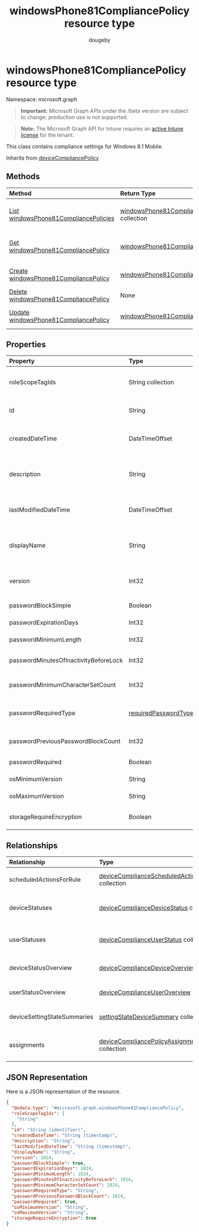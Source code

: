 ﻿---
title: "windowsPhone81CompliancePolicy resource type"
description: "This class contains compliance settings for Windows 8.1 Mobile."
author: "dougeby"
localization_priority: Normal
ms.prod: "intune"
doc_type: resourcePageType
---

# windowsPhone81CompliancePolicy resource type

Namespace: microsoft.graph

> **Important:** Microsoft Graph APIs under the /beta version are subject to change; production use is not supported.

> **Note:** The Microsoft Graph API for Intune requires an [active Intune license](https://go.microsoft.com/fwlink/?linkid=839381) for the tenant.

This class contains compliance settings for Windows 8.1 Mobile.

Inherits from [deviceCompliancePolicy](../resources/intune-shared-devicecompliancepolicy.md)

## Methods

| Method                                                                                                       | Return Type                                                                                                     | Description                                                                                                                                            |
| :----------------------------------------------------------------------------------------------------------- | :-------------------------------------------------------------------------------------------------------------- | :----------------------------------------------------------------------------------------------------------------------------------------------------- |
| [List windowsPhone81CompliancePolicies](../api/intune-deviceconfig-windowsphone81compliancepolicy-list.md)   | [windowsPhone81CompliancePolicy](../resources/intune-deviceconfig-windowsphone81compliancepolicy.md) collection | List properties and relationships of the [windowsPhone81CompliancePolicy](../resources/intune-deviceconfig-windowsphone81compliancepolicy.md) objects. |
| [Get windowsPhone81CompliancePolicy](../api/intune-deviceconfig-windowsphone81compliancepolicy-get.md)       | [windowsPhone81CompliancePolicy](../resources/intune-deviceconfig-windowsphone81compliancepolicy.md)            | Read properties and relationships of the [windowsPhone81CompliancePolicy](../resources/intune-deviceconfig-windowsphone81compliancepolicy.md) object.  |
| [Create windowsPhone81CompliancePolicy](../api/intune-deviceconfig-windowsphone81compliancepolicy-create.md) | [windowsPhone81CompliancePolicy](../resources/intune-deviceconfig-windowsphone81compliancepolicy.md)            | Create a new [windowsPhone81CompliancePolicy](../resources/intune-deviceconfig-windowsphone81compliancepolicy.md) object.                              |
| [Delete windowsPhone81CompliancePolicy](../api/intune-deviceconfig-windowsphone81compliancepolicy-delete.md) | None                                                                                                            | Deletes a [windowsPhone81CompliancePolicy](../resources/intune-deviceconfig-windowsphone81compliancepolicy.md).                                        |
| [Update windowsPhone81CompliancePolicy](../api/intune-deviceconfig-windowsphone81compliancepolicy-update.md) | [windowsPhone81CompliancePolicy](../resources/intune-deviceconfig-windowsphone81compliancepolicy.md)            | Update the properties of a [windowsPhone81CompliancePolicy](../resources/intune-deviceconfig-windowsphone81compliancepolicy.md) object.                |

## Properties

| Property                              | Type                                                                             | Description                                                                                                                                           |
| :------------------------------------ | :------------------------------------------------------------------------------- | :---------------------------------------------------------------------------------------------------------------------------------------------------- |
| roleScopeTagIds                       | String collection                                                                | List of Scope Tags for this Entity instance. Inherited from [deviceCompliancePolicy](../resources/intune-shared-devicecompliancepolicy.md)            |
| id                                    | String                                                                           | Key of the entity. Inherited from [deviceCompliancePolicy](../resources/intune-shared-devicecompliancepolicy.md)                                      |
| createdDateTime                       | DateTimeOffset                                                                   | DateTime the object was created. Inherited from [deviceCompliancePolicy](../resources/intune-shared-devicecompliancepolicy.md)                        |
| description                           | String                                                                           | Admin provided description of the Device Configuration. Inherited from [deviceCompliancePolicy](../resources/intune-shared-devicecompliancepolicy.md) |
| lastModifiedDateTime                  | DateTimeOffset                                                                   | DateTime the object was last modified. Inherited from [deviceCompliancePolicy](../resources/intune-shared-devicecompliancepolicy.md)                  |
| displayName                           | String                                                                           | Admin provided name of the device configuration. Inherited from [deviceCompliancePolicy](../resources/intune-shared-devicecompliancepolicy.md)        |
| version                               | Int32                                                                            | Version of the device configuration. Inherited from [deviceCompliancePolicy](../resources/intune-shared-devicecompliancepolicy.md)                    |
| passwordBlockSimple                   | Boolean                                                                          | Whether or not to block syncing the calendar.                                                                                                         |
| passwordExpirationDays                | Int32                                                                            | Number of days before the password expires.                                                                                                           |
| passwordMinimumLength                 | Int32                                                                            | Minimum length of passwords.                                                                                                                          |
| passwordMinutesOfInactivityBeforeLock | Int32                                                                            | Minutes of inactivity before a password is required.                                                                                                  |
| passwordMinimumCharacterSetCount      | Int32                                                                            | The number of character sets required in the password.                                                                                                |
| passwordRequiredType                  | [requiredPasswordType](../resources/intune-deviceconfig-requiredpasswordtype.md) | The required password type. Possible values are: `deviceDefault`, `alphanumeric`, `numeric`.                                                          |
| passwordPreviousPasswordBlockCount    | Int32                                                                            | Number of previous passwords to block. Valid values 0 to 24                                                                                           |
| passwordRequired                      | Boolean                                                                          | Whether or not to require a password.                                                                                                                 |
| osMinimumVersion                      | String                                                                           | Minimum Windows Phone version.                                                                                                                        |
| osMaximumVersion                      | String                                                                           | Maximum Windows Phone version.                                                                                                                        |
| storageRequireEncryption              | Boolean                                                                          | Require encryption on windows phone devices.                                                                                                          |

## Relationships

| Relationship                | Type                                                                                                                            | Description                                                                                                                                             |
| :-------------------------- | :------------------------------------------------------------------------------------------------------------------------------ | :------------------------------------------------------------------------------------------------------------------------------------------------------ |
| scheduledActionsForRule     | [deviceComplianceScheduledActionForRule](../resources/intune-deviceconfig-devicecompliancescheduledactionforrule.md) collection | The list of scheduled action for this rule Inherited from [deviceCompliancePolicy](../resources/intune-shared-devicecompliancepolicy.md)                |
| deviceStatuses              | [deviceComplianceDeviceStatus](../resources/intune-deviceconfig-devicecompliancedevicestatus.md) collection                     | List of DeviceComplianceDeviceStatus. Inherited from [deviceCompliancePolicy](../resources/intune-shared-devicecompliancepolicy.md)                     |
| userStatuses                | [deviceComplianceUserStatus](../resources/intune-deviceconfig-devicecomplianceuserstatus.md) collection                         | List of DeviceComplianceUserStatus. Inherited from [deviceCompliancePolicy](../resources/intune-shared-devicecompliancepolicy.md)                       |
| deviceStatusOverview        | [deviceComplianceDeviceOverview](../resources/intune-deviceconfig-devicecompliancedeviceoverview.md)                            | Device compliance devices status overview Inherited from [deviceCompliancePolicy](../resources/intune-shared-devicecompliancepolicy.md)                 |
| userStatusOverview          | [deviceComplianceUserOverview](../resources/intune-deviceconfig-devicecomplianceuseroverview.md)                                | Device compliance users status overview Inherited from [deviceCompliancePolicy](../resources/intune-shared-devicecompliancepolicy.md)                   |
| deviceSettingStateSummaries | [settingStateDeviceSummary](../resources/intune-deviceconfig-settingstatedevicesummary.md) collection                           | Compliance Setting State Device Summary Inherited from [deviceCompliancePolicy](../resources/intune-shared-devicecompliancepolicy.md)                   |
| assignments                 | [deviceCompliancePolicyAssignment](../resources/intune-deviceconfig-devicecompliancepolicyassignment.md) collection             | The collection of assignments for this compliance policy. Inherited from [deviceCompliancePolicy](../resources/intune-shared-devicecompliancepolicy.md) |

## JSON Representation

Here is a JSON representation of the resource.

<!-- {
  "blockType": "resource",
  "keyProperty": "id",
  "@odata.type": "microsoft.graph.windowsPhone81CompliancePolicy"
}
-->

```json
{
  "@odata.type": "#microsoft.graph.windowsPhone81CompliancePolicy",
  "roleScopeTagIds": [
    "String"
  ],
  "id": "String (identifier)",
  "createdDateTime": "String (timestamp)",
  "description": "String",
  "lastModifiedDateTime": "String (timestamp)",
  "displayName": "String",
  "version": 1024,
  "passwordBlockSimple": true,
  "passwordExpirationDays": 1024,
  "passwordMinimumLength": 1024,
  "passwordMinutesOfInactivityBeforeLock": 1024,
  "passwordMinimumCharacterSetCount": 1024,
  "passwordRequiredType": "String",
  "passwordPreviousPasswordBlockCount": 1024,
  "passwordRequired": true,
  "osMinimumVersion": "String",
  "osMaximumVersion": "String",
  "storageRequireEncryption": true
}
```
